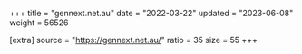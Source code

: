 +++
title = "gennext.net.au"
date = "2022-03-22"
updated = "2023-06-08"
weight = 56526

[extra]
source = "https://gennext.net.au/"
ratio = 35
size = 55
+++
